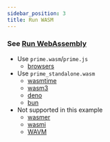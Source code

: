 ```yaml
---
sidebar_position: 3
title: Run WASM
---
```


### See [Run WebAssembly](/category/runwasm)

- Use `prime.wasm`/`prime.js`
  - [browsers](/run-wasm/browsers)
- Use `prime_standalone.wasm` 
  - [wasmtime](/run-wasm/standalone#wasmtime)
  - [wasm3](/run-wasm/standalone#wasm3)
  - [deno](/run-wasm/standalone#deno)
  - [bun](/run-wasm/standalone#bun)
- Not supported in this example
  - [wasmer](/run-wasm/standalone#wasmer)
  - [wasmi](/run-wasm/standalone#wasmi)
  - [WAVM](/run-wasm/standalone#wavm)
